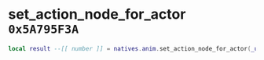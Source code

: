 # set_action_node_for_actor `0x5A795F3A`

```lua
local result --[[ number ]] = natives.anim.set_action_node_for_actor(_unk0 --[[ number ]], _unk1 --[[ number ]])
```